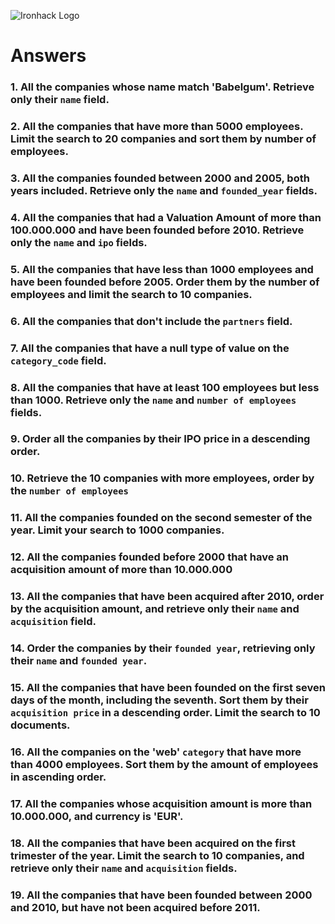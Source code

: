 ![Ironhack Logo](https://i.imgur.com/1QgrNNw.png)

# Answers

### 1. All the companies whose name match 'Babelgum'. Retrieve only their `name` field.

<!-- Filter: {name: 'Babelgum'}
Project: {name: 1, _id: 0} -->

### 2. All the companies that have more than 5000 employees. Limit the search to 20 companies and sort them by **number of employees**.

<!-- Filter: {number_of_employees: {$gt: 5000}}
Sort: {number_of_employees: 1}
Limit: 20 -->

### 3. All the companies founded between 2000 and 2005, both years included. Retrieve only the `name` and `founded_year` fields.

<!-- Filter: { $and: [{founded_year: {$gte: 2000}}, {founded_year: {$lte: 2005}}] }
Project: {name: 1, founded_year: 1, _id: 0} -->

### 4. All the companies that had a Valuation Amount of more than 100.000.000 and have been founded before 2010. Retrieve only the `name` and `ipo` fields.

<!-- Filter: { $and : [ { "funding_rounds.raised_amount": { $gt: 100000000} }, {founded_year: {$lt: 2010}} ] }
Project: {name: 1, ipo: 1, _id: 0} -->

### 5. All the companies that have less than 1000 employees and have been founded before 2005. Order them by the number of employees and limit the search to 10 companies.

<!-- Filter: { $and: [{ number_of_employees: { $lt: 1000 } }, { founded_year: { $lt: 2005 } }] }
Sort: {number_of_employees: 1}
Limit: 10 -->

### 6. All the companies that don't include the `partners` field.

<!-- Filter: {partners: {$exists: false}} -->

### 7. All the companies that have a null type of value on the `category_code` field.

<!-- Filter: { category_code: {$type: 'null'} } -->

### 8. All the companies that have at least 100 employees but less than 1000. Retrieve only the `name` and `number of employees` fields.

<!-- Filter: { $and: [{ number_of_employees: { $gte: 100 } }, { number_of_employees: { $lt: 1000 } }] }
Project: { name: 1, number_of_employees: 1, _id: 0 } -->

### 9. Order all the companies by their IPO price in a descending order.

<!-- Sort: { "ipo.valuation_amount": -1 } -->

### 10. Retrieve the 10 companies with more employees, order by the `number of employees`

<!-- Sort: { number_of_employees: -1 }
Limit: 10 -->

### 11. All the companies founded on the second semester of the year. Limit your search to 1000 companies.

<!-- Filter: { founded_month: { $gte: 6 } }
Limit: 1000 -->

### 12. All the companies founded before 2000 that have an acquisition amount of more than 10.000.000

<!-- Your Code Goes Here -->

### 13. All the companies that have been acquired after 2010, order by the acquisition amount, and retrieve only their `name` and `acquisition` field.

<!-- Your Code Goes Here -->

### 14. Order the companies by their `founded year`, retrieving only their `name` and `founded year`.

<!-- Your Code Goes Here -->

### 15. All the companies that have been founded on the first seven days of the month, including the seventh. Sort them by their `acquisition price` in a descending order. Limit the search to 10 documents.

<!-- Your Code Goes Here -->

### 16. All the companies on the 'web' `category` that have more than 4000 employees. Sort them by the amount of employees in ascending order.

<!-- Your Code Goes Here -->

### 17. All the companies whose acquisition amount is more than 10.000.000, and currency is 'EUR'.

<!-- Your Code Goes Here -->

### 18. All the companies that have been acquired on the first trimester of the year. Limit the search to 10 companies, and retrieve only their `name` and `acquisition` fields.

<!-- Your Code Goes Here -->

### 19. All the companies that have been founded between 2000 and 2010, but have not been acquired before 2011.

<!-- Your Code Goes Here -->
